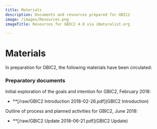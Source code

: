 ```yaml
---
title: Materials
description: Documents and resources prepared for GBIC2
image: /images/Resources.png
imageTitle: Resources for GBIC2 4.0 via iNaturalist.org

---
```

# Materials

In preparation for GBIC2, the following materials have been circulated:

### Preparatory documents

Initial exploration of the goals and intention for GBIC2, February 2018:

+ **[/raw/GBIC2 Introduction 2018-02-26.pdf](GBIC2 Introduction)

Outline of process and planned activities for GBIC2, June 2018:

+ **[/raw/GBIC2 Update 2018-06-21.pdf](GBIC2 Update)
